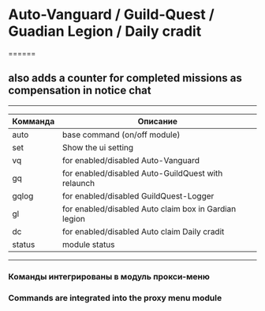 # Auto-Vanguard / Guild-Quest / Guadian Legion / Daily cradit
======

## also adds a counter for completed missions as compensation in notice chat

------

Комманда | Описание
| ------------- | ------------- |
|auto | base command (on/off module)
|set | Show the ui setting
|vq | for enabled/disabled Auto-Vanguard
|gq | for enabled/disabled Auto-GuildQuest with relaunch
|gqlog | for enabled/disabled GuildQuest-Logger
|gl | for enabled/disabled Auto claim box in Gardian legion
|dc | for enabled/disabled Auto claim Daily cradit 
|status | module status

------

### Команды интегрированы в модуль прокси-меню

### Commands are integrated into the proxy menu module

